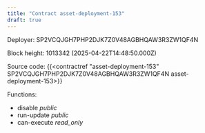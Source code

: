 ```yaml
---
title: "Contract asset-deployment-153"
draft: true
---
```

Deployer: SP2VCQJGH7PHP2DJK7Z0V48AGBHQAW3R3ZW1QF4N


 



Block height: 1013342 (2025-04-22T14:48:50.000Z)

Source code: {{<contractref "asset-deployment-153" SP2VCQJGH7PHP2DJK7Z0V48AGBHQAW3R3ZW1QF4N asset-deployment-153>}}

Functions:

* disable _public_
* run-update _public_
* can-execute _read_only_
